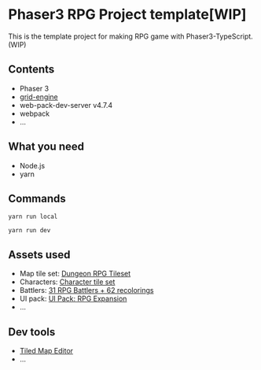 # Phaser3 RPG Project template[WIP]
This is the template project for making RPG game with Phaser3-TypeScript.(WIP)

## Contents
- Phaser 3
- [grid-engine](https://github.com/Annoraaq/grid-engine)
- web-pack-dev-server v4.7.4
- webpack
- ...

## What you need
- Node.js
- yarn

## Commands
```
yarn run local
```
```
yarn run dev
```
## Assets used
- Map tile set: [Dungeon RPG Tileset](https://rekkimaru.itch.io/dungeon-rpg-tileset)
- Characters: [Character tile set](http://finalbossblues.com/timefantasy/freebies/more-character-sprites/)
- Battlers: [31 RPG Battlers + 62 recolorings](https://limezu.itch.io/21rpg-battlers)
- UI pack: [UI Pack: RPG Expansion](https://kenney.nl/assets/ui-pack-rpg-expansion)
- ...

## Dev tools
- [Tiled Map Editor](https://thorbjorn.itch.io/tiled?ac=MbLnMaiNXvG)
- ...
